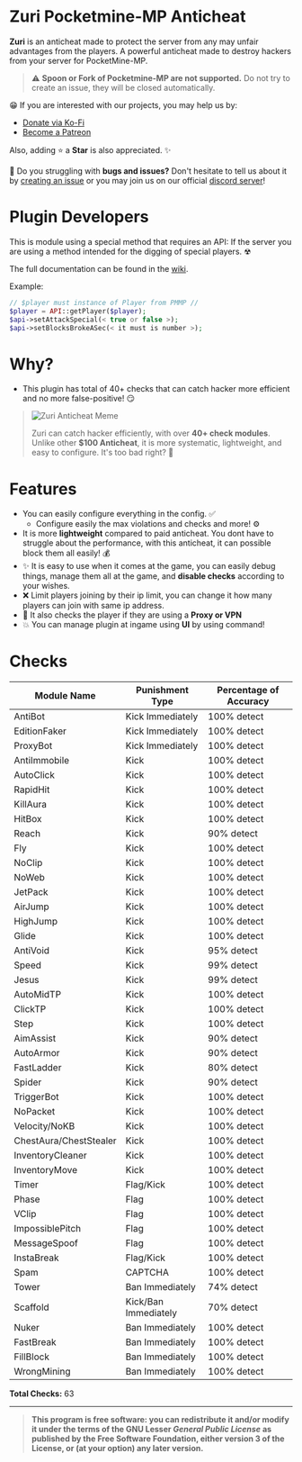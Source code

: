 # Zuri Pocketmine-MP Anticheat
**Zuri** is an anticheat made to protect the server from any may unfair advantages from the players. A powerful anticheat made to destroy hackers from your server for PocketMine-MP.

> ⚠️ **Spoon or Fork of Pocketmine-MP are not supported.** Do not try to create an issue, they will be closed automatically.

😁 If you are interested with our projects, you may help us by:
- [Donate via Ko-Fi](https://ko-fi.com/xqwtxon)
- [Become a Patreon](https://patreon.com/xwertxy)

Also, adding :star: a **Star** is also appreciated. ✨

🤔 Do you struggling with **bugs and issues?** Don't hesitate to tell us about it by [creating an issue](https://github.com/ReinfyTeam/Zuri-Rewrite/issues) or you may join us on our official [discord server](https://discord.com/invite/7u7qKsvSxg)!

# Plugin Developers
This is module using a special method that requires an API: If the server you are using a method intended for the digging of special players. ☢

The full documentation can be found in the [wiki](https://github.com/ReinfyTeam/Zuri-Rewrite/wiki).

Example:
```php
// $player must instance of Player from PMMP //
$player = API::getPlayer($player);
$api->setAttackSpecial(< true or false >);
$api->setBlocksBrokeASec(< it must is number >);
```

# Why?
- This plugin has total of 40+ checks that can catch hacker more efficient and no more false-positive! 😏

> ![Zuri Anticheat Meme](https://github.com/ReinfyTeam/Zuri-Rewrite/assets/143252455/223ce4ad-8dbe-4f87-9900-3af95135afe3)
>
> Zuri can catch hacker efficiently, with over **40+ check modules**. Unlike other **$100 Anticheat**, it is more systematic, lightweight, and easy to configure. It's too bad right? 🤦

# Features
- You can easily configure everything in the config. ✅
  - Configure easily the max violations and checks and more! ⚙️
- It is more **lightweight** compared to paid anticheat. You dont have to struggle about the performance, with this anticheat, it can possible block them all easily! 💰
- ✨ It is easy to use when it comes at the game, you can easily debug things, manage them all at the game, and **disable checks** according to your wishes. 
- ❌ Limit players joining by their ip limit, you can change it how many players can join with same ip address.
- 🌟 It also checks the player if they are using a **Proxy or VPN**
- 💥 You can manage plugin at ingame using **UI** by using command!
# Checks
| **Module Name**             | **Punishment Type**  | **Percentage of Accuracy** |
|-----------------------------|----------------------|----------------------------|
| AntiBot                       | Kick Immediately   | 100% detect                |
| EditionFaker                 | Kick Immediately   | 100% detect                |
| ProxyBot                 | Kick Immediately   | 100% detect                |
| AntiImmobile                   | Kick                 | 100% detect                |
| AutoClick                   | Kick                 | 100% detect                |
| RapidHit                    | Kick                 | 100% detect                |
| KillAura                    | Kick                 | 100% detect                |
| HitBox                      | Kick                 | 100% detect                |
| Reach                       | Kick                 | 90% detect                 |
| Fly                         | Kick                 | 100% detect                |
| NoClip                      | Kick                 | 100% detect                |
| NoWeb                       | Kick                 | 100% detect                |
| JetPack                     | Kick                 | 100% detect                |
| AirJump                     | Kick                 | 100% detect                |
| HighJump                    | Kick                 | 100% detect                |
| Glide                       | Kick                 | 100% detect                |
| AntiVoid                    | Kick                 | 95% detect                 |
| Speed                       | Kick                 | 99% detect                 |
| Jesus                       | Kick                 | 99% detect                 |
| AutoMidTP                   | Kick                 | 100% detect                |
| ClickTP                     | Kick                 | 100% detect                |
| Step                        | Kick                 | 100% detect                |
| AimAssist                   | Kick                 | 90% detect                 |
| AutoArmor                   | Kick                 | 90% detect                 |
| FastLadder                  | Kick                 | 80% detect                 |
| Spider                      | Kick                 | 90% detect                 |
| TriggerBot                  | Kick                 | 100% detect                |
| NoPacket                    | Kick                 | 100% detect                |
| Velocity/NoKB               | Kick                 | 100% detect                |
| ChestAura/ChestStealer      | Kick                 | 100% detect                |
| InventoryCleaner            | Kick                 | 100% detect                |
| InventoryMove               | Kick                 | 100% detect                |
| Timer                       | Flag/Kick            | 100% detect                |
| Phase                       | Flag                 | 100% detect                |
| VClip                       | Flag                 | 100% detect                |
| ImpossiblePitch                       | Flag                 | 100% detect                |
| MessageSpoof                       | Flag                 | 100% detect                |
| InstaBreak                  | Flag/Kick            | 100% detect                |
| Spam                        | CAPTCHA              | 100% detect                |
| Tower                       | Ban Immediately      | 74% detect                |
| Scaffold                    | Kick/Ban Immediately | 70% detect                |
| Nuker                       | Ban Immediately      | 100% detect                |
| FastBreak                       | Ban Immediately      | 100% detect                |
| FillBlock                       | Ban Immediately      | 100% detect                |
| WrongMining                       | Ban Immediately      | 100% detect                |

**Total Checks:** 63

<hr>


> **This program is free software: you can redistribute it and/or modify it under the terms of the GNU Lesser *General Public License* as published by the __Free Software Foundation__, either version 3 of the License, or (at your option) any later version.**
